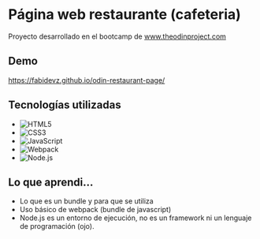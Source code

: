 
# Página web restaurante (cafeteria)

Proyecto desarrollado en el bootcamp de www.theodinproject.com


## Demo

  https://fabidevz.github.io/odin-restaurant-page/
## Tecnologías utilizadas

- ![HTML5](https://img.shields.io/badge/html5-%23E34F26.svg?style=for-the-badge&logo=html5&logoColor=white)   
- ![CSS3](https://img.shields.io/badge/css3-%231572B6.svg?style=for-the-badge&logo=css3&logoColor=white)    
- ![JavaScript](https://img.shields.io/badge/javascript-%23323330.svg?style=for-the-badge&logo=javascript&logoColor=%23F7DF1E)
- ![Webpack](https://img.shields.io/badge/WEBPACK-%238DD6F9?style=for-the-badge&logo=webpack&logoColor=black)
- ![Node.js](https://img.shields.io/badge/nodeJS-%23339933?style=for-the-badge&logo=nodedotjs&logoColor=white)


## Lo que aprendi...

- Lo que es un bundle y para que se utiliza
- Uso básico de webpack (bundle de javascript)
- Node.js es un entorno de ejecución, no es un framework ni un lenguaje de programación (ojo).
